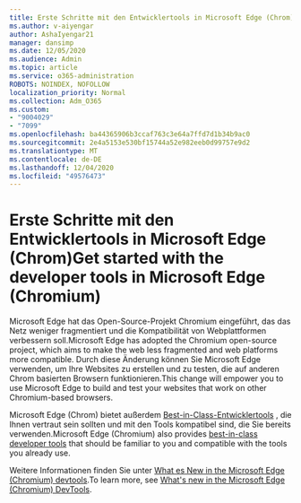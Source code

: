 ```yaml
---
title: Erste Schritte mit den Entwicklertools in Microsoft Edge (Chrom)
ms.author: v-aiyengar
author: AshaIyengar21
manager: dansimp
ms.date: 12/05/2020
ms.audience: Admin
ms.topic: article
ms.service: o365-administration
ROBOTS: NOINDEX, NOFOLLOW
localization_priority: Normal
ms.collection: Adm_O365
ms.custom:
- "9004029"
- "7099"
ms.openlocfilehash: ba44365906b3ccaf763c3e64a7ffd7d1b34b9ac0
ms.sourcegitcommit: 2e4a5153e530bf15744a52e982eeb0d99757e9d2
ms.translationtype: MT
ms.contentlocale: de-DE
ms.lasthandoff: 12/04/2020
ms.locfileid: "49576473"
---
```

# <a name="get-started-with-the-developer-tools-in-microsoft-edge-chromium"></a><span data-ttu-id="663cc-102">Erste Schritte mit den Entwicklertools in Microsoft Edge (Chrom)</span><span class="sxs-lookup"><span data-stu-id="663cc-102">Get started with the developer tools in Microsoft Edge (Chromium)</span></span>

<span data-ttu-id="663cc-103">Microsoft Edge hat das Open-Source-Projekt Chromium eingeführt, das das Netz weniger fragmentiert und die Kompatibilität von Webplattformen verbessern soll.</span><span class="sxs-lookup"><span data-stu-id="663cc-103">Microsoft Edge has adopted the Chromium open-source project, which aims to make the web less fragmented and web platforms more compatible.</span></span> <span data-ttu-id="663cc-104">Durch diese Änderung können Sie Microsoft Edge verwenden, um Ihre Websites zu erstellen und zu testen, die auf anderen Chrom basierten Browsern funktionieren.</span><span class="sxs-lookup"><span data-stu-id="663cc-104">This change will empower you to use Microsoft Edge to build and test your websites that work on other Chromium-based browsers.</span></span>

<span data-ttu-id="663cc-105">Microsoft Edge (Chrom) bietet außerdem [Best-in-Class-Entwicklertools](https://go.microsoft.com/fwlink/?linkid=2134941) , die Ihnen vertraut sein sollten und mit den Tools kompatibel sind, die Sie bereits verwenden.</span><span class="sxs-lookup"><span data-stu-id="663cc-105">Microsoft Edge (Chromium) also provides [best-in-class developer tools](https://go.microsoft.com/fwlink/?linkid=2134941) that should be familiar to you and compatible with the tools you already use.</span></span>

<span data-ttu-id="663cc-106">Weitere Informationen finden Sie unter [What es New in the Microsoft Edge (Chromium) devtools](https://go.microsoft.com/fwlink/?linkid=2135020).</span><span class="sxs-lookup"><span data-stu-id="663cc-106">To learn more, see [What's new in the Microsoft Edge (Chromium) DevTools](https://go.microsoft.com/fwlink/?linkid=2135020).</span></span>